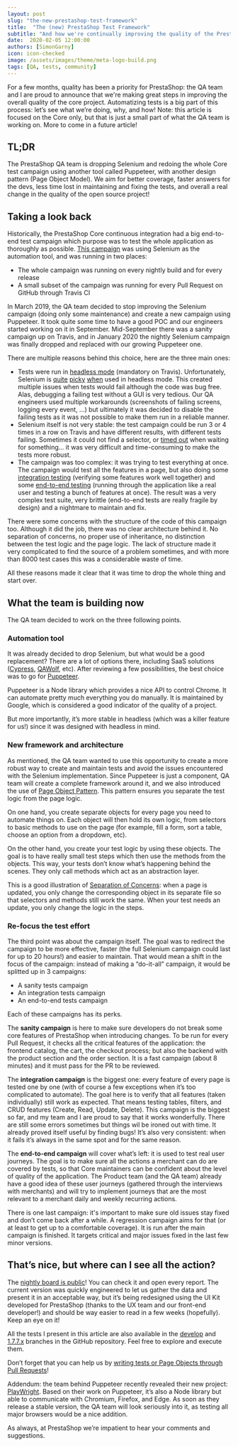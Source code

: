 ```yaml
---
layout: post
slug: "the-new-prestashop-test-framework"
title:  "The (new) PrestaShop Test Framework"
subtitle: "And how we're continually improving the quality of the PrestaShop project"
date:  2020-02-05 12:00:00
authors: [SimonGarny]
icon: icon-checked
image: /assets/images/theme/meta-logo-build.png
tags: [QA, tests, community]
---
```


For a few months, quality has been a priority for PrestaShop: the QA team and I are proud to announce that we're making great steps in improving the overall quality of the core project. Automatizing tests is a big part of this process: let’s see what we’re doing, why, and how!
Note: this article is focused on the Core only, but that is just a small part of what the QA team is working on. More to come in a future article!

## TL;DR

The PrestaShop QA team is dropping Selenium and redoing the whole Core test campaign using another tool called Puppeteer, with another design pattern (Page Object Model).
We aim for better coverage, faster answers for the devs, less time lost in maintaining and fixing the tests, and overall a real change in the quality of the open source project!

## Taking a look back

Historically, the PrestaShop Core continuous integration had a big end-to-end test campaign which purpose was to test the whole application as thoroughly as possible. [This campaign](https://build.prestashop.com/news/prestashop-test-framework/) was using Selenium as the automation tool, and was running in two places:

- The whole campaign was running on every nightly build and for every release
- A small subset of the campaign was running for every Pull Request on GitHub through Travis CI

In March 2019, the QA team decided to stop improving the Selenium campaign (doing only some maintenance) and create a new campaign using Puppeteer. It took quite some time to have a good POC and our engineers started working on it in September. Mid-September there was a sanity campaign up on Travis, and in January 2020 the nightly Selenium campaign was finally dropped and replaced with our growing Puppeteer one.

There are multiple reasons behind this choice, here are the three main ones:

- Tests were run in [headless mode](https://en.wikipedia.org/wiki/Headless_software) (mandatory on Travis). Unfortunately, Selenium is [quite](https://stackoverflow.com/questions/54984306/problem-with-chromedriver-in-headless-mode) [picky](https://github.com/SeleniumHQ/selenium/issues/4685) [when](https://github.com/SeleniumHQ/selenium/issues/4477) used in headless mode. This created multiple issues when tests would fail although the code was bug free. Alas, debugging a failing test without a GUI is very tedious. Our QA engineers used multiple workarounds (screenshots of failing screens, logging every event, ...) but ultimately it was decided to disable the failing tests as it was not possible to make them run in a reliable manner.
- Selenium itself is not very stable: the test campaign could be run 3 or 4 times in a row on Travis and have different results, with different tests failing. Sometimes it could not find a selector, or [timed out](https://github.com/PrestaShop/PrestaShop/issues/14384) when waiting for something… it was very difficult and time-consuming to make the tests more robust.
- The campaign was too complex: it was trying to test everything at once. The campaign would test all the features in a page, but also doing some [integration testing](https://devdocs.prestashop.com/1.7/testing/how-to-create-your-own-web-acceptance-tests/#functional-tests) (verifying some features work well together) and some [end-to-end testing](https://devdocs.prestashop.com/1.7/testing/how-to-create-your-own-web-acceptance-tests/#end-to-end-tests-soon) (running through the application like a real user and testing a bunch of features at once). The result was a very complex test suite, very brittle (end-to-end tests are really fragile by design) and a nightmare to maintain and fix.

There were some concerns with the structure of the code of this campaign too. Although it did the job, there was no clear architecture behind it. No separation of concerns, no proper use of inheritance, no distinction between the test logic and the page logic. The lack of structure made it very complicated to find the source of a problem sometimes, and with more than 8000 test cases this was a considerable waste of time.

All these reasons made it clear that it was time to drop the whole thing and start over.


## What the team is building now

The QA team decided to work on the three following points.

### Automation tool

It was already decided to drop Selenium, but what would be a good replacement? There are a lot of options there, including SaaS solutions ([Cypress](https://www.cypress.io/), [QAWolf](https://docs.qawolf.com/), etc). After reviewing a few possibilities, the best choice was to go for [Puppeteer](https://github.com/puppeteer/puppeteer).

Puppeteer is a Node library which provides a nice API to control Chrome. It can automate pretty much everything you do manually. It is maintained by Google, which is considered a good indicator of the quality of a project.


But more importantly, it’s more stable in headless (which was a killer feature for us!) since it was designed with headless in mind.


### New framework and architecture

As mentioned, the QA team wanted to use this opportunity to create a more robust way to create and maintain tests and avoid the issues encountered with the Selenium implementation. Since Puppeteer is just a component, QA team will create a complete framework around it, and we also introduced the use of [Page Object Pattern](https://martinfowler.com/bliki/PageObject.html). This pattern ensures you separate the test logic from the page logic.

On one hand, you create separate objects for every page you need to automate things on. Each object will then hold its own logic, from selectors to basic methods to use on the page (for example, fill a form, sort a table, choose an option from a dropdown, etc).

On the other hand, you create your test logic by using these objects. The goal is to have really small test steps which then use the methods from the objects. This way, your tests don’t know what’s happening behind the scenes. They only call methods which act as an abstraction layer.

This is a good illustration of [Separation of Concerns](https://en.wikipedia.org/wiki/Separation_of_concerns): when a page is updated, you only change the corresponding object in its separate file so that selectors and methods still work the same. When your test needs an update, you only change the logic in the steps.


### Re-focus the test effort

The third point was about the campaign itself. The goal was to redirect the campaign to be more effective, faster (the full Selenium campaign could last for up to 20 hours!) and easier to maintain. That would mean a shift in the focus of the campaign: instead of making a “do-it-all” campaign, it would be splitted up in 3 campaigns: 

- A sanity tests campaign
- An integration tests campaign
- An end-to-end tests campaign

Each of these campaigns has its perks.

The **sanity campaign** is here to make sure developers do not break some core features of PrestaShop when introducing changes. To be run for every Pull Request, it checks all the critical features of the application: the frontend catalog, the cart, the checkout process; but also the backend with the product section and the order section. It is a fast campaign (about 8 minutes) and it must pass for the PR to be reviewed.

The **integration campaign** is the biggest one: every feature of every page is tested one by one (with of course a few exceptions when it’s too complicated to automate). The goal here is to verify that all features (taken individually) still work as expected. That means testing tables, filters, and CRUD features (Create, Read, Update, Delete).
This campaign is the biggest so far, and my team and I are proud to say that it works wonderfully. There are still some errors sometimes but things wil be ironed out with time. It already proved itself useful by finding bugs! It’s also very consistent: when it fails it’s always in the same spot and for the same reason.

The **end-to-end campaign** will cover what’s left: it is used to test real user journeys. The goal is to make sure all the actions a merchant can do are covered by tests, so that Core maintainers can be confident about the level of quality of the application. The Product team (and the QA team) already have a good idea of these user journeys (gathered through the interviews with merchants) and will try to implement journeys that are the most relevant to a merchant daily and weekly recurring actions.

There is one last campaign: it's important to make sure old issues stay fixed and don’t come back after a while. A regression campaign aims for that (or at least to get up to a comfortable coverage). It is run after the main campaign is finished. It targets critical and major issues fixed in the last few minor versions.


## That’s nice, but where can I see all the action?

The [nightly board is public](https://nightly.prestashop.com/)! You can check it and open every report. The current version was quickly engineered to let us gather the data and present it in an acceptable way, but it’s being redesigned using the UI Kit developed for PrestaShop (thanks to the UX team and our front-end developer!) and should be way easier to read in a few weeks (hopefully). Keep an eye on it!

All the tests I present in this article are also available in the [develop](https://github.com/PrestaShop/PrestaShop/tree/develop/tests/puppeteer) and [1.7.7.x](https://github.com/PrestaShop/PrestaShop/tree/1.7.7.x/tests/puppeteer) branches in the GitHub repository. Feel free to explore and execute them.

Don’t forget that you can help us by [writing tests or Page Objects through Pull Requests](https://devdocs.prestashop.com/1.7/testing/how-to-create-your-own-web-acceptance-tests/#creating-a-web-acceptance-test)!

Addendum: the team behind Puppeteer recently revealed their new project: [PlayWright](https://github.com/microsoft/playwright). Based on their work on Puppeteer, it’s also a Node library but able to communicate with Chromium, Firefox, and Edge. As soon as they release a stable version, the QA team will look seriously into it, as testing all major browsers would be a nice addition.

As always, at PrestaShop we’re impatient to hear your comments and suggestions.
